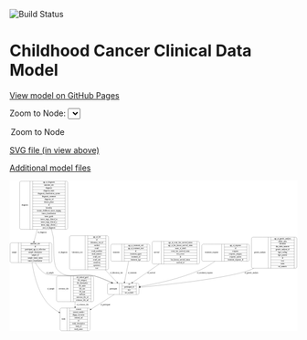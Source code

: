 <link rel='stylesheet' href="assets/style.css">
<link rel='stylesheet' href="https://unpkg.com/leaflet@1.5.1/dist/leaflet.css" integrity="sha512-xwE/Az9zrjBIphAcBb3F6JVqxf46+CDLwfLMHloNu6KEQCAWi6HcDUbeOfBIptF7tcCzusKFjFw2yuvEpDL9wQ==" crossorigin="">
<script type="text/javascript" src="https://code.jquery.com/jquery-3.2.1.min.js"></script>
<script type="text/javascript"  src="https://unpkg.com/leaflet@1.5.1/dist/leaflet.js"></script>
<script type="text/javascript" src="assets/actions.js"></script>

![Build Status](https://github.com/CBIIT/c3d-model/actions/workflows/model-test-and-deploy.yml/badge.svg)

# Childhood Cancer Clinical Data Model

[View model on GitHub Pages](https://cbiit.github.io/c3d-model/)


Zoom to Node: <select id="node_select">
  <option value="">Zoom to Node</option>
</select>
<div id="model"></div>

<p>
<a href="./model-desc/c3d-model.svg">SVG file (in view above)</a>
<p>
<a href="./model-desc">Additional model files</a>
<div id='graph' style='display:off;'>
<svg width="2331pt" height="1223pt"
 viewBox="0.00 0.00 2330.50 1223.00" xmlns="http://www.w3.org/2000/svg" xmlns:xlink="http://www.w3.org/1999/xlink">
<g id="graph0" class="graph" transform="scale(1 1) rotate(0) translate(4 1219)">
<title>Perl</title>
<polygon fill="#ffffff" stroke="transparent" points="-4,4 -4,-1219 2326.5,-1219 2326.5,4 -4,4"/>
<!-- genetic_analysis -->
<g id="node1" class="node">
<title>genetic_analysis</title>
<path fill="none" stroke="#000000" d="M1967.5,-507C1967.5,-507 2310.5,-507 2310.5,-507 2316.5,-507 2322.5,-513 2322.5,-519 2322.5,-519 2322.5,-748 2322.5,-748 2322.5,-754 2316.5,-760 2310.5,-760 2310.5,-760 1967.5,-760 1967.5,-760 1961.5,-760 1955.5,-754 1955.5,-748 1955.5,-748 1955.5,-519 1955.5,-519 1955.5,-513 1961.5,-507 1967.5,-507"/>
<text text-anchor="middle" x="2023" y="-629.8" font-family="Times,serif" font-size="14.00" fill="#000000">genetic_analysis</text>
<polyline fill="none" stroke="#000000" points="2090.5,-507 2090.5,-760 "/>
<text text-anchor="middle" x="2101" y="-629.8" font-family="Times,serif" font-size="14.00" fill="#000000"> </text>
<polyline fill="none" stroke="#000000" points="2111.5,-507 2111.5,-760 "/>
<text text-anchor="middle" x="2206.5" y="-744.8" font-family="Times,serif" font-size="14.00" fill="#000000">age_at_genetic_analysis</text>
<polyline fill="none" stroke="#000000" points="2111.5,-737 2301.5,-737 "/>
<text text-anchor="middle" x="2206.5" y="-721.8" font-family="Times,serif" font-size="14.00" fill="#000000">allelic_ratio</text>
<polyline fill="none" stroke="#000000" points="2111.5,-714 2301.5,-714 "/>
<text text-anchor="middle" x="2206.5" y="-698.8" font-family="Times,serif" font-size="14.00" fill="#000000">alteration</text>
<polyline fill="none" stroke="#000000" points="2111.5,-691 2301.5,-691 "/>
<text text-anchor="middle" x="2206.5" y="-675.8" font-family="Times,serif" font-size="14.00" fill="#000000">dna_index_numeric</text>
<polyline fill="none" stroke="#000000" points="2111.5,-668 2301.5,-668 "/>
<text text-anchor="middle" x="2206.5" y="-652.8" font-family="Times,serif" font-size="14.00" fill="#000000">genetic_analysis_id</text>
<polyline fill="none" stroke="#000000" points="2111.5,-645 2301.5,-645 "/>
<text text-anchor="middle" x="2206.5" y="-629.8" font-family="Times,serif" font-size="14.00" fill="#000000">hgvs_coding</text>
<polyline fill="none" stroke="#000000" points="2111.5,-622 2301.5,-622 "/>
<text text-anchor="middle" x="2206.5" y="-606.8" font-family="Times,serif" font-size="14.00" fill="#000000">hgvs_protein</text>
<polyline fill="none" stroke="#000000" points="2111.5,-599 2301.5,-599 "/>
<text text-anchor="middle" x="2206.5" y="-583.8" font-family="Times,serif" font-size="14.00" fill="#000000">id</text>
<polyline fill="none" stroke="#000000" points="2111.5,-576 2301.5,-576 "/>
<text text-anchor="middle" x="2206.5" y="-560.8" font-family="Times,serif" font-size="14.00" fill="#000000">iscn</text>
<polyline fill="none" stroke="#000000" points="2111.5,-553 2301.5,-553 "/>
<text text-anchor="middle" x="2206.5" y="-537.8" font-family="Times,serif" font-size="14.00" fill="#000000">status</text>
<polyline fill="none" stroke="#000000" points="2111.5,-530 2301.5,-530 "/>
<text text-anchor="middle" x="2206.5" y="-514.8" font-family="Times,serif" font-size="14.00" fill="#000000">vaf_numeric</text>
<polyline fill="none" stroke="#000000" points="2301.5,-507 2301.5,-760 "/>
<text text-anchor="middle" x="2312" y="-629.8" font-family="Times,serif" font-size="14.00" fill="#000000"> </text>
</g>
<!-- participant -->
<g id="node10" class="node">
<title>participant</title>
<path fill="none" stroke="#000000" d="M800.5,-294C800.5,-294 1031.5,-294 1031.5,-294 1037.5,-294 1043.5,-300 1043.5,-306 1043.5,-306 1043.5,-374 1043.5,-374 1043.5,-380 1037.5,-386 1031.5,-386 1031.5,-386 800.5,-386 800.5,-386 794.5,-386 788.5,-380 788.5,-374 788.5,-374 788.5,-306 788.5,-306 788.5,-300 794.5,-294 800.5,-294"/>
<text text-anchor="middle" x="836.5" y="-336.3" font-family="Times,serif" font-size="14.00" fill="#000000">participant</text>
<polyline fill="none" stroke="#000000" points="884.5,-294 884.5,-386 "/>
<text text-anchor="middle" x="895" y="-336.3" font-family="Times,serif" font-size="14.00" fill="#000000"> </text>
<polyline fill="none" stroke="#000000" points="905.5,-294 905.5,-386 "/>
<text text-anchor="middle" x="964" y="-370.8" font-family="Times,serif" font-size="14.00" fill="#000000">id</text>
<polyline fill="none" stroke="#000000" points="905.5,-363 1022.5,-363 "/>
<text text-anchor="middle" x="964" y="-347.8" font-family="Times,serif" font-size="14.00" fill="#000000">participant_id</text>
<polyline fill="none" stroke="#000000" points="905.5,-340 1022.5,-340 "/>
<text text-anchor="middle" x="964" y="-324.8" font-family="Times,serif" font-size="14.00" fill="#000000">race</text>
<polyline fill="none" stroke="#000000" points="905.5,-317 1022.5,-317 "/>
<text text-anchor="middle" x="964" y="-301.8" font-family="Times,serif" font-size="14.00" fill="#000000">sex_at_birth</text>
<polyline fill="none" stroke="#000000" points="1022.5,-294 1022.5,-386 "/>
<text text-anchor="middle" x="1033" y="-336.3" font-family="Times,serif" font-size="14.00" fill="#000000"> </text>
</g>
<!-- genetic_analysis&#45;&gt;participant -->
<g id="edge8" class="edge">
<title>genetic_analysis&#45;&gt;participant</title>
<path fill="none" stroke="#000000" d="M1972.8438,-506.8773C1964.2947,-502.5256 1955.6587,-498.5296 1947,-495 1787.6463,-430.0424 1296.2336,-376.0693 1053.9469,-352.5989"/>
<polygon fill="#000000" stroke="#000000" points="1053.9525,-349.0833 1043.6626,-351.6065 1053.2801,-356.0509 1053.9525,-349.0833"/>
<text text-anchor="middle" x="1954" y="-465.8" font-family="Times,serif" font-size="14.00" fill="#000000">of_genetic_analysis</text>
</g>
<!-- study -->
<g id="node2" class="node">
<title>study</title>
<path fill="none" stroke="#000000" d="M416.5,-.5C416.5,-.5 635.5,-.5 635.5,-.5 641.5,-.5 647.5,-6.5 647.5,-12.5 647.5,-12.5 647.5,-172.5 647.5,-172.5 647.5,-178.5 641.5,-184.5 635.5,-184.5 635.5,-184.5 416.5,-184.5 416.5,-184.5 410.5,-184.5 404.5,-178.5 404.5,-172.5 404.5,-172.5 404.5,-12.5 404.5,-12.5 404.5,-6.5 410.5,-.5 416.5,-.5"/>
<text text-anchor="middle" x="432.5" y="-88.8" font-family="Times,serif" font-size="14.00" fill="#000000">study</text>
<polyline fill="none" stroke="#000000" points="460.5,-.5 460.5,-184.5 "/>
<text text-anchor="middle" x="471" y="-88.8" font-family="Times,serif" font-size="14.00" fill="#000000"> </text>
<polyline fill="none" stroke="#000000" points="481.5,-.5 481.5,-184.5 "/>
<text text-anchor="middle" x="554" y="-169.3" font-family="Times,serif" font-size="14.00" fill="#000000">consent</text>
<polyline fill="none" stroke="#000000" points="481.5,-161.5 626.5,-161.5 "/>
<text text-anchor="middle" x="554" y="-146.3" font-family="Times,serif" font-size="14.00" fill="#000000">consent_number</text>
<polyline fill="none" stroke="#000000" points="481.5,-138.5 626.5,-138.5 "/>
<text text-anchor="middle" x="554" y="-123.3" font-family="Times,serif" font-size="14.00" fill="#000000">dbgap_accession</text>
<polyline fill="none" stroke="#000000" points="481.5,-115.5 626.5,-115.5 "/>
<text text-anchor="middle" x="554" y="-100.3" font-family="Times,serif" font-size="14.00" fill="#000000">external_url</text>
<polyline fill="none" stroke="#000000" points="481.5,-92.5 626.5,-92.5 "/>
<text text-anchor="middle" x="554" y="-77.3" font-family="Times,serif" font-size="14.00" fill="#000000">id</text>
<polyline fill="none" stroke="#000000" points="481.5,-69.5 626.5,-69.5 "/>
<text text-anchor="middle" x="554" y="-54.3" font-family="Times,serif" font-size="14.00" fill="#000000">study_description</text>
<polyline fill="none" stroke="#000000" points="481.5,-46.5 626.5,-46.5 "/>
<text text-anchor="middle" x="554" y="-31.3" font-family="Times,serif" font-size="14.00" fill="#000000">study_id</text>
<polyline fill="none" stroke="#000000" points="481.5,-23.5 626.5,-23.5 "/>
<text text-anchor="middle" x="554" y="-8.3" font-family="Times,serif" font-size="14.00" fill="#000000">study_name</text>
<polyline fill="none" stroke="#000000" points="626.5,-.5 626.5,-184.5 "/>
<text text-anchor="middle" x="637" y="-88.8" font-family="Times,serif" font-size="14.00" fill="#000000"> </text>
</g>
<!-- laboratory_test -->
<g id="node3" class="node">
<title>laboratory_test</title>
<path fill="none" stroke="#000000" d="M493.5,-495.5C493.5,-495.5 784.5,-495.5 784.5,-495.5 790.5,-495.5 796.5,-501.5 796.5,-507.5 796.5,-507.5 796.5,-759.5 796.5,-759.5 796.5,-765.5 790.5,-771.5 784.5,-771.5 784.5,-771.5 493.5,-771.5 493.5,-771.5 487.5,-771.5 481.5,-765.5 481.5,-759.5 481.5,-759.5 481.5,-507.5 481.5,-507.5 481.5,-501.5 487.5,-495.5 493.5,-495.5"/>
<text text-anchor="middle" x="544.5" y="-629.8" font-family="Times,serif" font-size="14.00" fill="#000000">laboratory_test</text>
<polyline fill="none" stroke="#000000" points="607.5,-495.5 607.5,-771.5 "/>
<text text-anchor="middle" x="618" y="-629.8" font-family="Times,serif" font-size="14.00" fill="#000000"> </text>
<polyline fill="none" stroke="#000000" points="628.5,-495.5 628.5,-771.5 "/>
<text text-anchor="middle" x="702" y="-756.3" font-family="Times,serif" font-size="14.00" fill="#000000">age_at_lab</text>
<polyline fill="none" stroke="#000000" points="628.5,-748.5 775.5,-748.5 "/>
<text text-anchor="middle" x="702" y="-733.3" font-family="Times,serif" font-size="14.00" fill="#000000">id</text>
<polyline fill="none" stroke="#000000" points="628.5,-725.5 775.5,-725.5 "/>
<text text-anchor="middle" x="702" y="-710.3" font-family="Times,serif" font-size="14.00" fill="#000000">laboratory_test_id</text>
<polyline fill="none" stroke="#000000" points="628.5,-702.5 775.5,-702.5 "/>
<text text-anchor="middle" x="702" y="-687.3" font-family="Times,serif" font-size="14.00" fill="#000000">method</text>
<polyline fill="none" stroke="#000000" points="628.5,-679.5 775.5,-679.5 "/>
<text text-anchor="middle" x="702" y="-664.3" font-family="Times,serif" font-size="14.00" fill="#000000">result</text>
<polyline fill="none" stroke="#000000" points="628.5,-656.5 775.5,-656.5 "/>
<text text-anchor="middle" x="702" y="-641.3" font-family="Times,serif" font-size="14.00" fill="#000000">result_modifier</text>
<polyline fill="none" stroke="#000000" points="628.5,-633.5 775.5,-633.5 "/>
<text text-anchor="middle" x="702" y="-618.3" font-family="Times,serif" font-size="14.00" fill="#000000">result_numeric</text>
<polyline fill="none" stroke="#000000" points="628.5,-610.5 775.5,-610.5 "/>
<text text-anchor="middle" x="702" y="-595.3" font-family="Times,serif" font-size="14.00" fill="#000000">result_text</text>
<polyline fill="none" stroke="#000000" points="628.5,-587.5 775.5,-587.5 "/>
<text text-anchor="middle" x="702" y="-572.3" font-family="Times,serif" font-size="14.00" fill="#000000">result_unit</text>
<polyline fill="none" stroke="#000000" points="628.5,-564.5 775.5,-564.5 "/>
<text text-anchor="middle" x="702" y="-549.3" font-family="Times,serif" font-size="14.00" fill="#000000">sensitivity</text>
<polyline fill="none" stroke="#000000" points="628.5,-541.5 775.5,-541.5 "/>
<text text-anchor="middle" x="702" y="-526.3" font-family="Times,serif" font-size="14.00" fill="#000000">specimen</text>
<polyline fill="none" stroke="#000000" points="628.5,-518.5 775.5,-518.5 "/>
<text text-anchor="middle" x="702" y="-503.3" font-family="Times,serif" font-size="14.00" fill="#000000">test</text>
<polyline fill="none" stroke="#000000" points="775.5,-495.5 775.5,-771.5 "/>
<text text-anchor="middle" x="786" y="-629.8" font-family="Times,serif" font-size="14.00" fill="#000000"> </text>
</g>
<!-- laboratory_test&#45;&gt;participant -->
<g id="edge5" class="edge">
<title>laboratory_test&#45;&gt;participant</title>
<path fill="none" stroke="#000000" d="M769.3889,-495.3443C803.5241,-459.1758 838.3185,-422.3087 865.4401,-393.5716"/>
<polygon fill="#000000" stroke="#000000" points="868.2029,-395.7435 872.5213,-386.0686 863.1121,-390.9389 868.2029,-395.7435"/>
<text text-anchor="middle" x="860.5" y="-465.8" font-family="Times,serif" font-size="14.00" fill="#000000">of_laboratory_test</text>
</g>
<!-- treatment -->
<g id="node4" class="node">
<title>treatment</title>
<path fill="none" stroke="#000000" d="M827,-564.5C827,-564.5 1119,-564.5 1119,-564.5 1125,-564.5 1131,-570.5 1131,-576.5 1131,-576.5 1131,-690.5 1131,-690.5 1131,-696.5 1125,-702.5 1119,-702.5 1119,-702.5 827,-702.5 827,-702.5 821,-702.5 815,-696.5 815,-690.5 815,-690.5 815,-576.5 815,-576.5 815,-570.5 821,-564.5 827,-564.5"/>
<text text-anchor="middle" x="859.5" y="-629.8" font-family="Times,serif" font-size="14.00" fill="#000000">treatment</text>
<polyline fill="none" stroke="#000000" points="904,-564.5 904,-702.5 "/>
<text text-anchor="middle" x="914.5" y="-629.8" font-family="Times,serif" font-size="14.00" fill="#000000"> </text>
<polyline fill="none" stroke="#000000" points="925,-564.5 925,-702.5 "/>
<text text-anchor="middle" x="1017.5" y="-687.3" font-family="Times,serif" font-size="14.00" fill="#000000">age_at_treatment_end</text>
<polyline fill="none" stroke="#000000" points="925,-679.5 1110,-679.5 "/>
<text text-anchor="middle" x="1017.5" y="-664.3" font-family="Times,serif" font-size="14.00" fill="#000000">age_at_treatment_start</text>
<polyline fill="none" stroke="#000000" points="925,-656.5 1110,-656.5 "/>
<text text-anchor="middle" x="1017.5" y="-641.3" font-family="Times,serif" font-size="14.00" fill="#000000">id</text>
<polyline fill="none" stroke="#000000" points="925,-633.5 1110,-633.5 "/>
<text text-anchor="middle" x="1017.5" y="-618.3" font-family="Times,serif" font-size="14.00" fill="#000000">treatment_agent</text>
<polyline fill="none" stroke="#000000" points="925,-610.5 1110,-610.5 "/>
<text text-anchor="middle" x="1017.5" y="-595.3" font-family="Times,serif" font-size="14.00" fill="#000000">treatment_id</text>
<polyline fill="none" stroke="#000000" points="925,-587.5 1110,-587.5 "/>
<text text-anchor="middle" x="1017.5" y="-572.3" font-family="Times,serif" font-size="14.00" fill="#000000">treatment_type</text>
<polyline fill="none" stroke="#000000" points="1110,-564.5 1110,-702.5 "/>
<text text-anchor="middle" x="1120.5" y="-629.8" font-family="Times,serif" font-size="14.00" fill="#000000"> </text>
</g>
<!-- treatment&#45;&gt;participant -->
<g id="edge2" class="edge">
<title>treatment&#45;&gt;participant</title>
<path fill="none" stroke="#000000" d="M959.564,-564.3163C949.6082,-513.0526 936.2107,-444.0673 926.9131,-396.1927"/>
<polygon fill="#000000" stroke="#000000" points="930.3363,-395.4604 924.994,-386.3111 923.4647,-396.795 930.3363,-395.4604"/>
<text text-anchor="middle" x="989" y="-465.8" font-family="Times,serif" font-size="14.00" fill="#000000">of_treatment</text>
</g>
<!-- reference_file -->
<g id="node5" class="node">
<title>reference_file</title>
<path fill="none" stroke="#000000" d="M387.5,-236.5C387.5,-236.5 664.5,-236.5 664.5,-236.5 670.5,-236.5 676.5,-242.5 676.5,-248.5 676.5,-248.5 676.5,-431.5 676.5,-431.5 676.5,-437.5 670.5,-443.5 664.5,-443.5 664.5,-443.5 387.5,-443.5 387.5,-443.5 381.5,-443.5 375.5,-437.5 375.5,-431.5 375.5,-431.5 375.5,-248.5 375.5,-248.5 375.5,-242.5 381.5,-236.5 387.5,-236.5"/>
<text text-anchor="middle" x="433.5" y="-336.3" font-family="Times,serif" font-size="14.00" fill="#000000">reference_file</text>
<polyline fill="none" stroke="#000000" points="491.5,-236.5 491.5,-443.5 "/>
<text text-anchor="middle" x="502" y="-336.3" font-family="Times,serif" font-size="14.00" fill="#000000"> </text>
<polyline fill="none" stroke="#000000" points="512.5,-236.5 512.5,-443.5 "/>
<text text-anchor="middle" x="584" y="-428.3" font-family="Times,serif" font-size="14.00" fill="#000000">dcf_indexd_guid</text>
<polyline fill="none" stroke="#000000" points="512.5,-420.5 655.5,-420.5 "/>
<text text-anchor="middle" x="584" y="-405.3" font-family="Times,serif" font-size="14.00" fill="#000000">file_category</text>
<polyline fill="none" stroke="#000000" points="512.5,-397.5 655.5,-397.5 "/>
<text text-anchor="middle" x="584" y="-382.3" font-family="Times,serif" font-size="14.00" fill="#000000">file_description</text>
<polyline fill="none" stroke="#000000" points="512.5,-374.5 655.5,-374.5 "/>
<text text-anchor="middle" x="584" y="-359.3" font-family="Times,serif" font-size="14.00" fill="#000000">file_name</text>
<polyline fill="none" stroke="#000000" points="512.5,-351.5 655.5,-351.5 "/>
<text text-anchor="middle" x="584" y="-336.3" font-family="Times,serif" font-size="14.00" fill="#000000">file_size</text>
<polyline fill="none" stroke="#000000" points="512.5,-328.5 655.5,-328.5 "/>
<text text-anchor="middle" x="584" y="-313.3" font-family="Times,serif" font-size="14.00" fill="#000000">file_type</text>
<polyline fill="none" stroke="#000000" points="512.5,-305.5 655.5,-305.5 "/>
<text text-anchor="middle" x="584" y="-290.3" font-family="Times,serif" font-size="14.00" fill="#000000">md5sum</text>
<polyline fill="none" stroke="#000000" points="512.5,-282.5 655.5,-282.5 "/>
<text text-anchor="middle" x="584" y="-267.3" font-family="Times,serif" font-size="14.00" fill="#000000">reference_file_id</text>
<polyline fill="none" stroke="#000000" points="512.5,-259.5 655.5,-259.5 "/>
<text text-anchor="middle" x="584" y="-244.3" font-family="Times,serif" font-size="14.00" fill="#000000">reference_file_url</text>
<polyline fill="none" stroke="#000000" points="655.5,-236.5 655.5,-443.5 "/>
<text text-anchor="middle" x="666" y="-336.3" font-family="Times,serif" font-size="14.00" fill="#000000"> </text>
</g>
<!-- reference_file&#45;&gt;study -->
<g id="edge6" class="edge">
<title>reference_file&#45;&gt;study</title>
<path fill="none" stroke="#000000" d="M526,-236.4718C526,-222.7494 526,-208.686 526,-194.9814"/>
<polygon fill="#000000" stroke="#000000" points="529.5001,-194.5829 526,-184.5829 522.5001,-194.5829 529.5001,-194.5829"/>
<text text-anchor="middle" x="586.5" y="-206.8" font-family="Times,serif" font-size="14.00" fill="#000000">of_reference_file</text>
</g>
<!-- diagnosis -->
<g id="node6" class="node">
<title>diagnosis</title>
<path fill="none" stroke="#000000" d="M89.5,-823.5C89.5,-823.5 454.5,-823.5 454.5,-823.5 460.5,-823.5 466.5,-829.5 466.5,-835.5 466.5,-835.5 466.5,-1202.5 466.5,-1202.5 466.5,-1208.5 460.5,-1214.5 454.5,-1214.5 454.5,-1214.5 89.5,-1214.5 89.5,-1214.5 83.5,-1214.5 77.5,-1208.5 77.5,-1202.5 77.5,-1202.5 77.5,-835.5 77.5,-835.5 77.5,-829.5 83.5,-823.5 89.5,-823.5"/>
<text text-anchor="middle" x="119.5" y="-1015.3" font-family="Times,serif" font-size="14.00" fill="#000000">diagnosis</text>
<polyline fill="none" stroke="#000000" points="161.5,-823.5 161.5,-1214.5 "/>
<text text-anchor="middle" x="172" y="-1015.3" font-family="Times,serif" font-size="14.00" fill="#000000"> </text>
<polyline fill="none" stroke="#000000" points="182.5,-823.5 182.5,-1214.5 "/>
<text text-anchor="middle" x="314" y="-1199.3" font-family="Times,serif" font-size="14.00" fill="#000000">age_at_diagnosis</text>
<polyline fill="none" stroke="#000000" points="182.5,-1191.5 445.5,-1191.5 "/>
<text text-anchor="middle" x="314" y="-1176.3" font-family="Times,serif" font-size="14.00" fill="#000000">anatomic_site</text>
<polyline fill="none" stroke="#000000" points="182.5,-1168.5 445.5,-1168.5 "/>
<text text-anchor="middle" x="314" y="-1153.3" font-family="Times,serif" font-size="14.00" fill="#000000">diagnosis</text>
<polyline fill="none" stroke="#000000" points="182.5,-1145.5 445.5,-1145.5 "/>
<text text-anchor="middle" x="314" y="-1130.3" font-family="Times,serif" font-size="14.00" fill="#000000">diagnosis_basis</text>
<polyline fill="none" stroke="#000000" points="182.5,-1122.5 445.5,-1122.5 "/>
<text text-anchor="middle" x="314" y="-1107.3" font-family="Times,serif" font-size="14.00" fill="#000000">diagnosis_classification_system</text>
<polyline fill="none" stroke="#000000" points="182.5,-1099.5 445.5,-1099.5 "/>
<text text-anchor="middle" x="314" y="-1084.3" font-family="Times,serif" font-size="14.00" fill="#000000">diagnosis_comment</text>
<polyline fill="none" stroke="#000000" points="182.5,-1076.5 445.5,-1076.5 "/>
<text text-anchor="middle" x="314" y="-1061.3" font-family="Times,serif" font-size="14.00" fill="#000000">diagnosis_id</text>
<polyline fill="none" stroke="#000000" points="182.5,-1053.5 445.5,-1053.5 "/>
<text text-anchor="middle" x="314" y="-1038.3" font-family="Times,serif" font-size="14.00" fill="#000000">disease_phase</text>
<polyline fill="none" stroke="#000000" points="182.5,-1030.5 445.5,-1030.5 "/>
<text text-anchor="middle" x="314" y="-1015.3" font-family="Times,serif" font-size="14.00" fill="#000000">id</text>
<polyline fill="none" stroke="#000000" points="182.5,-1007.5 445.5,-1007.5 "/>
<text text-anchor="middle" x="314" y="-992.3" font-family="Times,serif" font-size="14.00" fill="#000000">laterality</text>
<polyline fill="none" stroke="#000000" points="182.5,-984.5 445.5,-984.5 "/>
<text text-anchor="middle" x="314" y="-969.3" font-family="Times,serif" font-size="14.00" fill="#000000">toronto_childhood_cancer_staging</text>
<polyline fill="none" stroke="#000000" points="182.5,-961.5 445.5,-961.5 "/>
<text text-anchor="middle" x="314" y="-946.3" font-family="Times,serif" font-size="14.00" fill="#000000">tumor_classification</text>
<polyline fill="none" stroke="#000000" points="182.5,-938.5 445.5,-938.5 "/>
<text text-anchor="middle" x="314" y="-923.3" font-family="Times,serif" font-size="14.00" fill="#000000">tumor_grade</text>
<polyline fill="none" stroke="#000000" points="182.5,-915.5 445.5,-915.5 "/>
<text text-anchor="middle" x="314" y="-900.3" font-family="Times,serif" font-size="14.00" fill="#000000">tumor_stage_clinical_m</text>
<polyline fill="none" stroke="#000000" points="182.5,-892.5 445.5,-892.5 "/>
<text text-anchor="middle" x="314" y="-877.3" font-family="Times,serif" font-size="14.00" fill="#000000">tumor_stage_clinical_n</text>
<polyline fill="none" stroke="#000000" points="182.5,-869.5 445.5,-869.5 "/>
<text text-anchor="middle" x="314" y="-854.3" font-family="Times,serif" font-size="14.00" fill="#000000">tumor_stage_clinical_t</text>
<polyline fill="none" stroke="#000000" points="182.5,-846.5 445.5,-846.5 "/>
<text text-anchor="middle" x="314" y="-831.3" font-family="Times,serif" font-size="14.00" fill="#000000">year_of_diagnosis</text>
<polyline fill="none" stroke="#000000" points="445.5,-823.5 445.5,-1214.5 "/>
<text text-anchor="middle" x="456" y="-1015.3" font-family="Times,serif" font-size="14.00" fill="#000000"> </text>
</g>
<!-- sample -->
<g id="node9" class="node">
<title>sample</title>
<path fill="none" stroke="#000000" d="M12,-553C12,-553 326,-553 326,-553 332,-553 338,-559 338,-565 338,-565 338,-702 338,-702 338,-708 332,-714 326,-714 326,-714 12,-714 12,-714 6,-714 0,-708 0,-702 0,-702 0,-565 0,-565 0,-559 6,-553 12,-553"/>
<text text-anchor="middle" x="34" y="-629.8" font-family="Times,serif" font-size="14.00" fill="#000000">sample</text>
<polyline fill="none" stroke="#000000" points="68,-553 68,-714 "/>
<text text-anchor="middle" x="78.5" y="-629.8" font-family="Times,serif" font-size="14.00" fill="#000000"> </text>
<polyline fill="none" stroke="#000000" points="89,-553 89,-714 "/>
<text text-anchor="middle" x="203" y="-698.8" font-family="Times,serif" font-size="14.00" fill="#000000">anatomic_site</text>
<polyline fill="none" stroke="#000000" points="89,-691 317,-691 "/>
<text text-anchor="middle" x="203" y="-675.8" font-family="Times,serif" font-size="14.00" fill="#000000">id</text>
<polyline fill="none" stroke="#000000" points="89,-668 317,-668 "/>
<text text-anchor="middle" x="203" y="-652.8" font-family="Times,serif" font-size="14.00" fill="#000000">participant_age_at_collection</text>
<polyline fill="none" stroke="#000000" points="89,-645 317,-645 "/>
<text text-anchor="middle" x="203" y="-629.8" font-family="Times,serif" font-size="14.00" fill="#000000">sample_description</text>
<polyline fill="none" stroke="#000000" points="89,-622 317,-622 "/>
<text text-anchor="middle" x="203" y="-606.8" font-family="Times,serif" font-size="14.00" fill="#000000">sample_id</text>
<polyline fill="none" stroke="#000000" points="89,-599 317,-599 "/>
<text text-anchor="middle" x="203" y="-583.8" font-family="Times,serif" font-size="14.00" fill="#000000">sample_tumor_status</text>
<polyline fill="none" stroke="#000000" points="89,-576 317,-576 "/>
<text text-anchor="middle" x="203" y="-560.8" font-family="Times,serif" font-size="14.00" fill="#000000">tumor_classification</text>
<polyline fill="none" stroke="#000000" points="317,-553 317,-714 "/>
<text text-anchor="middle" x="327.5" y="-629.8" font-family="Times,serif" font-size="14.00" fill="#000000"> </text>
</g>
<!-- diagnosis&#45;&gt;sample -->
<g id="edge4" class="edge">
<title>diagnosis&#45;&gt;sample</title>
<path fill="none" stroke="#000000" d="M219.7456,-823.4266C210.4845,-788.765 201.256,-754.2251 193.2582,-724.2917"/>
<polygon fill="#000000" stroke="#000000" points="196.5576,-723.0811 190.5949,-714.3235 189.7949,-724.8881 196.5576,-723.0811"/>
<text text-anchor="middle" x="259.5" y="-793.8" font-family="Times,serif" font-size="14.00" fill="#000000">of_diagnosis</text>
</g>
<!-- diagnosis&#45;&gt;participant -->
<g id="edge3" class="edge">
<title>diagnosis&#45;&gt;participant</title>
<path fill="none" stroke="#000000" d="M334.6479,-823.2677C339.1892,-806.0224 343.3928,-788.758 347,-772 360.0623,-711.3167 339.9507,-539.7196 383,-495 477.4044,-396.9327 554.7641,-483.5978 685,-444 730.282,-430.2322 778.3125,-409.6624 818.7794,-390.4419"/>
<polygon fill="#000000" stroke="#000000" points="820.3204,-393.5846 827.8267,-386.1076 817.296,-387.2716 820.3204,-393.5846"/>
<text text-anchor="middle" x="427.5" y="-629.8" font-family="Times,serif" font-size="14.00" fill="#000000">of_diagnosis</text>
</g>
<!-- survival -->
<g id="node7" class="node">
<title>survival</title>
<path fill="none" stroke="#000000" d="M1161.5,-541.5C1161.5,-541.5 1522.5,-541.5 1522.5,-541.5 1528.5,-541.5 1534.5,-547.5 1534.5,-553.5 1534.5,-553.5 1534.5,-713.5 1534.5,-713.5 1534.5,-719.5 1528.5,-725.5 1522.5,-725.5 1522.5,-725.5 1161.5,-725.5 1161.5,-725.5 1155.5,-725.5 1149.5,-719.5 1149.5,-713.5 1149.5,-713.5 1149.5,-553.5 1149.5,-553.5 1149.5,-547.5 1155.5,-541.5 1161.5,-541.5"/>
<text text-anchor="middle" x="1186.5" y="-629.8" font-family="Times,serif" font-size="14.00" fill="#000000">survival</text>
<polyline fill="none" stroke="#000000" points="1223.5,-541.5 1223.5,-725.5 "/>
<text text-anchor="middle" x="1234" y="-629.8" font-family="Times,serif" font-size="14.00" fill="#000000"> </text>
<polyline fill="none" stroke="#000000" points="1244.5,-541.5 1244.5,-725.5 "/>
<text text-anchor="middle" x="1379" y="-710.3" font-family="Times,serif" font-size="14.00" fill="#000000">age_at_event_free_survival_status</text>
<polyline fill="none" stroke="#000000" points="1244.5,-702.5 1513.5,-702.5 "/>
<text text-anchor="middle" x="1379" y="-687.3" font-family="Times,serif" font-size="14.00" fill="#000000">age_at_last_known_survival_status</text>
<polyline fill="none" stroke="#000000" points="1244.5,-679.5 1513.5,-679.5 "/>
<text text-anchor="middle" x="1379" y="-664.3" font-family="Times,serif" font-size="14.00" fill="#000000">cause_of_death</text>
<polyline fill="none" stroke="#000000" points="1244.5,-656.5 1513.5,-656.5 "/>
<text text-anchor="middle" x="1379" y="-641.3" font-family="Times,serif" font-size="14.00" fill="#000000">event_free_survival_status</text>
<polyline fill="none" stroke="#000000" points="1244.5,-633.5 1513.5,-633.5 "/>
<text text-anchor="middle" x="1379" y="-618.3" font-family="Times,serif" font-size="14.00" fill="#000000">first_event</text>
<polyline fill="none" stroke="#000000" points="1244.5,-610.5 1513.5,-610.5 "/>
<text text-anchor="middle" x="1379" y="-595.3" font-family="Times,serif" font-size="14.00" fill="#000000">id</text>
<polyline fill="none" stroke="#000000" points="1244.5,-587.5 1513.5,-587.5 "/>
<text text-anchor="middle" x="1379" y="-572.3" font-family="Times,serif" font-size="14.00" fill="#000000">last_known_survival_status</text>
<polyline fill="none" stroke="#000000" points="1244.5,-564.5 1513.5,-564.5 "/>
<text text-anchor="middle" x="1379" y="-549.3" font-family="Times,serif" font-size="14.00" fill="#000000">survival_id</text>
<polyline fill="none" stroke="#000000" points="1513.5,-541.5 1513.5,-725.5 "/>
<text text-anchor="middle" x="1524" y="-629.8" font-family="Times,serif" font-size="14.00" fill="#000000"> </text>
</g>
<!-- survival&#45;&gt;participant -->
<g id="edge11" class="edge">
<title>survival&#45;&gt;participant</title>
<path fill="none" stroke="#000000" d="M1208.3798,-541.44C1136.8346,-492.1478 1051.346,-433.2489 991.3477,-391.9121"/>
<polygon fill="#000000" stroke="#000000" points="993.2755,-388.99 983.055,-386.1987 989.304,-394.7544 993.2755,-388.99"/>
<text text-anchor="middle" x="1143.5" y="-465.8" font-family="Times,serif" font-size="14.00" fill="#000000">of_survival</text>
</g>
<!-- treatment_response -->
<g id="node8" class="node">
<title>treatment_response</title>
<path fill="none" stroke="#000000" d="M1564.5,-564.5C1564.5,-564.5 1925.5,-564.5 1925.5,-564.5 1931.5,-564.5 1937.5,-570.5 1937.5,-576.5 1937.5,-576.5 1937.5,-690.5 1937.5,-690.5 1937.5,-696.5 1931.5,-702.5 1925.5,-702.5 1925.5,-702.5 1564.5,-702.5 1564.5,-702.5 1558.5,-702.5 1552.5,-696.5 1552.5,-690.5 1552.5,-690.5 1552.5,-576.5 1552.5,-576.5 1552.5,-570.5 1558.5,-564.5 1564.5,-564.5"/>
<text text-anchor="middle" x="1633" y="-629.8" font-family="Times,serif" font-size="14.00" fill="#000000">treatment_response</text>
<polyline fill="none" stroke="#000000" points="1713.5,-564.5 1713.5,-702.5 "/>
<text text-anchor="middle" x="1724" y="-629.8" font-family="Times,serif" font-size="14.00" fill="#000000"> </text>
<polyline fill="none" stroke="#000000" points="1734.5,-564.5 1734.5,-702.5 "/>
<text text-anchor="middle" x="1825.5" y="-687.3" font-family="Times,serif" font-size="14.00" fill="#000000">age_at_response</text>
<polyline fill="none" stroke="#000000" points="1734.5,-679.5 1916.5,-679.5 "/>
<text text-anchor="middle" x="1825.5" y="-664.3" font-family="Times,serif" font-size="14.00" fill="#000000">id</text>
<polyline fill="none" stroke="#000000" points="1734.5,-656.5 1916.5,-656.5 "/>
<text text-anchor="middle" x="1825.5" y="-641.3" font-family="Times,serif" font-size="14.00" fill="#000000">response</text>
<polyline fill="none" stroke="#000000" points="1734.5,-633.5 1916.5,-633.5 "/>
<text text-anchor="middle" x="1825.5" y="-618.3" font-family="Times,serif" font-size="14.00" fill="#000000">response_category</text>
<polyline fill="none" stroke="#000000" points="1734.5,-610.5 1916.5,-610.5 "/>
<text text-anchor="middle" x="1825.5" y="-595.3" font-family="Times,serif" font-size="14.00" fill="#000000">response_system</text>
<polyline fill="none" stroke="#000000" points="1734.5,-587.5 1916.5,-587.5 "/>
<text text-anchor="middle" x="1825.5" y="-572.3" font-family="Times,serif" font-size="14.00" fill="#000000">treatment_response_id</text>
<polyline fill="none" stroke="#000000" points="1916.5,-564.5 1916.5,-702.5 "/>
<text text-anchor="middle" x="1927" y="-629.8" font-family="Times,serif" font-size="14.00" fill="#000000"> </text>
</g>
<!-- treatment_response&#45;&gt;participant -->
<g id="edge7" class="edge">
<title>treatment_response&#45;&gt;participant</title>
<path fill="none" stroke="#000000" d="M1658.5993,-564.1446C1624.2511,-539.3517 1583.348,-513.1 1543,-495 1382.7152,-423.0965 1183.7861,-381.1492 1053.5432,-359.4223"/>
<polygon fill="#000000" stroke="#000000" points="1053.9423,-355.9409 1043.5057,-357.7652 1052.802,-362.8474 1053.9423,-355.9409"/>
<text text-anchor="middle" x="1578" y="-465.8" font-family="Times,serif" font-size="14.00" fill="#000000">of_treatment_response</text>
</g>
<!-- sample&#45;&gt;study -->
<g id="edge10" class="edge">
<title>sample&#45;&gt;study</title>
<path fill="none" stroke="#000000" d="M177.3489,-552.6584C189.8261,-466.4206 220.2567,-329.616 293,-236 319.9862,-201.2705 357.9256,-172.8929 395.3669,-150.8151"/>
<polygon fill="#000000" stroke="#000000" points="397.445,-153.6569 404.3563,-145.6266 393.9457,-147.5942 397.445,-153.6569"/>
<text text-anchor="middle" x="329.5" y="-336.3" font-family="Times,serif" font-size="14.00" fill="#000000">of_sample</text>
</g>
<!-- sample&#45;&gt;participant -->
<g id="edge9" class="edge">
<title>sample&#45;&gt;participant</title>
<path fill="none" stroke="#000000" d="M204.1362,-552.6397C223.3955,-518.507 250.8172,-482.0811 287,-462 325.706,-440.5186 641.9402,-454.2692 685,-444 733.1272,-432.5222 783.5638,-411.0492 824.9865,-390.5818"/>
<polygon fill="#000000" stroke="#000000" points="826.5762,-393.7001 833.9547,-386.0969 823.4452,-387.4393 826.5762,-393.7001"/>
<text text-anchor="middle" x="323.5" y="-465.8" font-family="Times,serif" font-size="14.00" fill="#000000">of_sample</text>
</g>
<!-- participant&#45;&gt;study -->
<g id="edge1" class="edge">
<title>participant&#45;&gt;study</title>
<path fill="none" stroke="#000000" d="M843.1015,-293.7375C790.6708,-260.4641 718.5338,-214.6849 656.3086,-175.1958"/>
<polygon fill="#000000" stroke="#000000" points="657.9159,-172.0706 647.5972,-169.6674 654.1651,-177.9809 657.9159,-172.0706"/>
<text text-anchor="middle" x="771.5" y="-206.8" font-family="Times,serif" font-size="14.00" fill="#000000">of_participant</text>
</g>
</g>
</svg>
</div>
